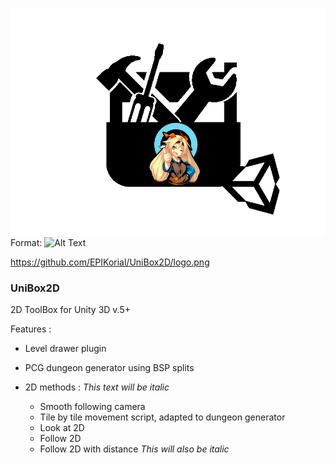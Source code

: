

![GitHub Logo](/logo.png)
Format: ![Alt Text](url)


https://github.com/EPIKorial/UniBox2D/logo.png

### UniBox2D ###

2D ToolBox for Unity 3D v.5+

Features :

- Level drawer plugin

- PCG dungeon generator using BSP splits

- 2D methods :
*This text will be italic*
	+ Smooth following camera 
	+ Tile by tile movement script, adapted to dungeon generator
	+ Look at 2D
	+ Follow 2D
	+ Follow 2D with distance
_This will also be italic_